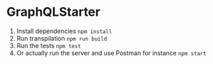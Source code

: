 # GraphQLStarter

1. Install dependencies `npm install`
2. Run transpilation `npm run build`
3. Run the tests `npm test`
4. Or actually run the server and use Postman for instance `npm start`
